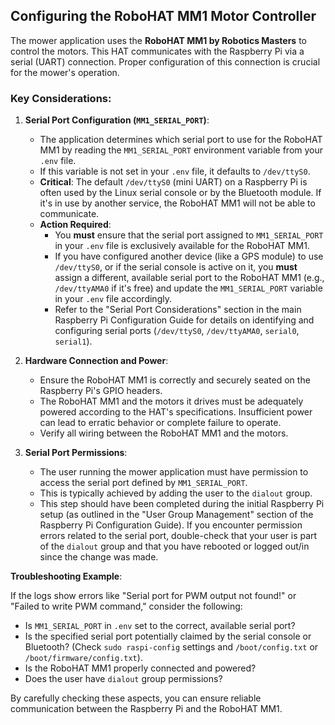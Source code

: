 ## Configuring the RoboHAT MM1 Motor Controller

The mower application uses the **RoboHAT MM1 by Robotics Masters** to control the motors. This HAT communicates with the Raspberry Pi via a serial (UART) connection. Proper configuration of this connection is crucial for the mower's operation.

### Key Considerations:

1.  **Serial Port Configuration (`MM1_SERIAL_PORT`)**:
    *   The application determines which serial port to use for the RoboHAT MM1 by reading the `MM1_SERIAL_PORT` environment variable from your `.env` file.
    *   If this variable is not set in your `.env` file, it defaults to `/dev/ttyS0`.
    *   **Critical**: The default `/dev/ttyS0` (mini UART) on a Raspberry Pi is often used by the Linux serial console or by the Bluetooth module. If it's in use by another service, the RoboHAT MM1 will not be able to communicate.
    *   **Action Required**:
        *   You **must** ensure that the serial port assigned to `MM1_SERIAL_PORT` in your `.env` file is exclusively available for the RoboHAT MM1.
        *   If you have configured another device (like a GPS module) to use `/dev/ttyS0`, or if the serial console is active on it, you **must** assign a different, available serial port to the RoboHAT MM1 (e.g., `/dev/ttyAMA0` if it's free) and update the `MM1_SERIAL_PORT` variable in your `.env` file accordingly.
        *   Refer to the "Serial Port Considerations" section in the main Raspberry Pi Configuration Guide for details on identifying and configuring serial ports (`/dev/ttyS0`, `/dev/ttyAMA0`, `serial0`, `serial1`).

2.  **Hardware Connection and Power**:
    *   Ensure the RoboHAT MM1 is correctly and securely seated on the Raspberry Pi's GPIO headers.
    *   The RoboHAT MM1 and the motors it drives must be adequately powered according to the HAT's specifications. Insufficient power can lead to erratic behavior or complete failure to operate.
    *   Verify all wiring between the RoboHAT MM1 and the motors.

3.  **Serial Port Permissions**:
    *   The user running the mower application must have permission to access the serial port defined by `MM1_SERIAL_PORT`.
    *   This is typically achieved by adding the user to the `dialout` group.
    *   This step should have been completed during the initial Raspberry Pi setup (as outlined in the "User Group Management" section of the Raspberry Pi Configuration Guide). If you encounter permission errors related to the serial port, double-check that your user is part of the `dialout` group and that you have rebooted or logged out/in since the change was made.

**Troubleshooting Example**:

If the logs show errors like "Serial port for PWM output not found!" or "Failed to write PWM command," consider the following:
*   Is `MM1_SERIAL_PORT` in `.env` set to the correct, available serial port?
*   Is the specified serial port potentially claimed by the serial console or Bluetooth? (Check `sudo raspi-config` settings and `/boot/config.txt` or `/boot/firmware/config.txt`).
*   Is the RoboHAT MM1 properly connected and powered?
*   Does the user have `dialout` group permissions?

By carefully checking these aspects, you can ensure reliable communication between the Raspberry Pi and the RoboHAT MM1.

